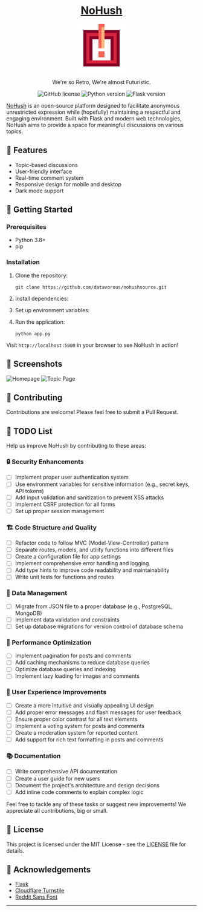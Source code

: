 <div align="center">
   
# [NoHush](https://nohush.pythonanywhere.com/)
   
<img src="logo.png" alt="NoHush Logo" width="128" height="128">  

We're so Retro, We're almost Futuristic. 

![GitHub license](https://img.shields.io/github/license/datavorous/nohush)
![Python version](https://img.shields.io/badge/python-3.8%2B-blue)
![Flask version](https://img.shields.io/badge/flask-2.0%2B-green)

</div>

[NoHush](https://nohush.pythonanywhere.com/) is an open-source platform designed to facilitate anonymous unrestricted expression while (hopefully) maintaining a respectful and engaging environment. Built with Flask and modern web technologies, NoHush aims to provide a space for meaningful discussions on various topics. 


## 🌟 Features

- Topic-based discussions
- User-friendly interface
- Real-time comment system
- Responsive design for mobile and desktop
- Dark mode support

## 🚀 Getting Started

### Prerequisites

- Python 3.8+
- pip

### Installation

1. Clone the repository:
   ```
   git clone https://github.com/datavorous/nohushsource.git
   ```
2. Install dependencies:
3. Set up environment variables:

4. Run the application:
   ```
   python app.py
   ```

Visit `http://localhost:5000` in your browser to see NoHush in action!

## 📸 Screenshots

![Homepage](placeholder-for-homepage-screenshot.png)
![Topic Page](placeholder-for-topic-page-screenshot.png)

## 🤝 Contributing

Contributions are welcome! Please feel free to submit a Pull Request.

## 📝 TODO List

Help us improve NoHush by contributing to these areas:

### 🔒 Security Enhancements
- [ ] Implement proper user authentication system
- [ ] Use environment variables for sensitive information (e.g., secret keys, API tokens)
- [ ] Add input validation and sanitization to prevent XSS attacks
- [ ] Implement CSRF protection for all forms
- [ ] Set up proper session management

### 🏗️ Code Structure and Quality
- [ ] Refactor code to follow MVC (Model-View-Controller) pattern
- [ ] Separate routes, models, and utility functions into different files
- [ ] Create a configuration file for app settings
- [ ] Implement comprehensive error handling and logging
- [ ] Add type hints to improve code readability and maintainability
- [ ] Write unit tests for functions and routes

### 💾 Data Management
- [ ] Migrate from JSON file to a proper database (e.g., PostgreSQL, MongoDB)
- [ ] Implement data validation and constraints
- [ ] Set up database migrations for version control of database schema

### 🚀 Performance Optimization
- [ ] Implement pagination for posts and comments
- [ ] Add caching mechanisms to reduce database queries
- [ ] Optimize database queries and indexing
- [ ] Implement lazy loading for images and comments

### 🎨 User Experience Improvements
- [ ] Create a more intuitive and visually appealing UI design
- [ ] Add proper error messages and flash messages for user feedback
- [ ] Ensure proper color contrast for all text elements
- [ ] Implement a voting system for posts and comments
- [ ] Create a moderation system for reported content
- [ ] Add support for rich text formatting in posts and comments

### 📚 Documentation
- [ ] Write comprehensive API documentation
- [ ] Create a user guide for new users
- [ ] Document the project's architecture and design decisions
- [ ] Add inline code comments to explain complex logic

Feel free to tackle any of these tasks or suggest new improvements! We appreciate all contributions, big or small.

## 📄 License

This project is licensed under the MIT License - see the [LICENSE](LICENSE) file for details.

## 🙏 Acknowledgements

- [Flask](https://flask.palletsprojects.com/)
- [Cloudflare Turnstile](https://www.cloudflare.com/products/turnstile/)
- [Reddit Sans Font](https://www.redditinc.com/brand)

---

